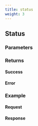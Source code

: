 ```yaml
---
title: status
weight: 3
---
```


## Status

### Parameters

### Returns
#### Success

#### Error 

### Example
#### Request

#### Response

